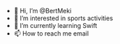 - 👋 Hi, I’m @BertMeki
- 👀 I’m interested in sports activities
- 🌱 I’m currently learning Swift
- 📫 How to reach me email

<!---
BertMeki/BertMeki is a ✨ special ✨ repository because its `README.md` (this file) appears on your GitHub profile.
You can click the Preview link to take a look at your changes.
--->
